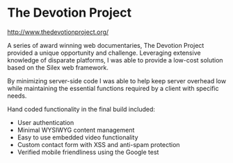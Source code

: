 # The Devotion Project
http://www.thedevotionproject.org/

A series of award winning web documentaries, The Devotion Project provided a unique opportunity and challenge. Leveraging extensive knowledge of disparate platforms, I was able to provide a low-cost solution based on the Silex web framework.

By minimizing server-side code I was able to help keep server overhead low while maintaining the essential functions required by a client with specific needs.

Hand coded functionality in the final build included:

* User authentication
* Minimal WYSIWYG content management
* Easy to use embedded video functionality
* Custom contact form with XSS and anti-spam protection
* Verified mobile friendliness using the Google test
